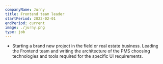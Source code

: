 ```yaml
---
companyName: Jurny
title: Frontend team leader
startPeriod: 2022-02-01
endPeriod: current
image: ./jurny.png
type: job
---
```


- Starting a brand new project in the field or real estate business. Leading the Frontend team and writing the architecture of the PMS choosing technologies and tools required for the specific UI requirements. 